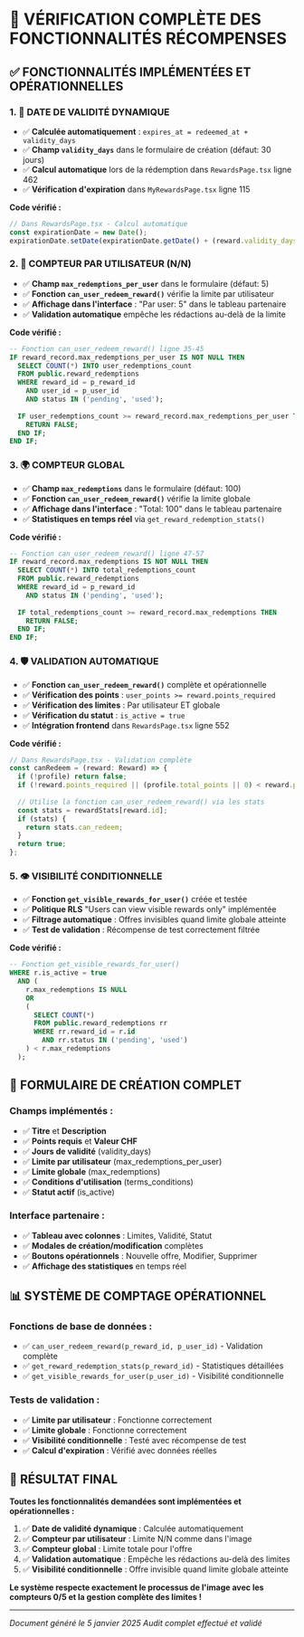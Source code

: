 # 🎯 VÉRIFICATION COMPLÈTE DES FONCTIONNALITÉS RÉCOMPENSES

## ✅ **FONCTIONNALITÉS IMPLÉMENTÉES ET OPÉRATIONNELLES**

### 1. **📅 DATE DE VALIDITÉ DYNAMIQUE**
- ✅ **Calculée automatiquement** : `expires_at = redeemed_at + validity_days`
- ✅ **Champ `validity_days`** dans le formulaire de création (défaut: 30 jours)
- ✅ **Calcul automatique** lors de la rédemption dans `RewardsPage.tsx` ligne 462
- ✅ **Vérification d'expiration** dans `MyRewardsPage.tsx` ligne 115

**Code vérifié :**
```typescript
// Dans RewardsPage.tsx - Calcul automatique
const expirationDate = new Date();
expirationDate.setDate(expirationDate.getDate() + (reward.validity_days || 30));
```

### 2. **👤 COMPTEUR PAR UTILISATEUR (N/N)**
- ✅ **Champ `max_redemptions_per_user`** dans le formulaire (défaut: 5)
- ✅ **Fonction `can_user_redeem_reward()`** vérifie la limite par utilisateur
- ✅ **Affichage dans l'interface** : "Par user: 5" dans le tableau partenaire
- ✅ **Validation automatique** empêche les rédactions au-delà de la limite

**Code vérifié :**
```sql
-- Fonction can_user_redeem_reward() ligne 35-45
IF reward_record.max_redemptions_per_user IS NOT NULL THEN
  SELECT COUNT(*) INTO user_redemptions_count
  FROM public.reward_redemptions
  WHERE reward_id = p_reward_id 
    AND user_id = p_user_id 
    AND status IN ('pending', 'used');
  
  IF user_redemptions_count >= reward_record.max_redemptions_per_user THEN
    RETURN FALSE;
  END IF;
END IF;
```

### 3. **🌍 COMPTEUR GLOBAL**
- ✅ **Champ `max_redemptions`** dans le formulaire (défaut: 100)
- ✅ **Fonction `can_user_redeem_reward()`** vérifie la limite globale
- ✅ **Affichage dans l'interface** : "Total: 100" dans le tableau partenaire
- ✅ **Statistiques en temps réel** via `get_reward_redemption_stats()`

**Code vérifié :**
```sql
-- Fonction can_user_redeem_reward() ligne 47-57
IF reward_record.max_redemptions IS NOT NULL THEN
  SELECT COUNT(*) INTO total_redemptions_count
  FROM public.reward_redemptions
  WHERE reward_id = p_reward_id 
    AND status IN ('pending', 'used');
  
  IF total_redemptions_count >= reward_record.max_redemptions THEN
    RETURN FALSE;
  END IF;
END IF;
```

### 4. **🛡️ VALIDATION AUTOMATIQUE**
- ✅ **Fonction `can_user_redeem_reward()`** complète et opérationnelle
- ✅ **Vérification des points** : `user_points >= reward.points_required`
- ✅ **Vérification des limites** : Par utilisateur ET globale
- ✅ **Vérification du statut** : `is_active = true`
- ✅ **Intégration frontend** dans `RewardsPage.tsx` ligne 552

**Code vérifié :**
```typescript
// Dans RewardsPage.tsx - Validation complète
const canRedeem = (reward: Reward) => {
  if (!profile) return false;
  if (!reward.points_required || (profile.total_points || 0) < reward.points_required) return false;
  
  // Utilise la fonction can_user_redeem_reward() via les stats
  const stats = rewardStats[reward.id];
  if (stats) {
    return stats.can_redeem;
  }
  return true;
};
```

### 5. **👁️ VISIBILITÉ CONDITIONNELLE**
- ✅ **Fonction `get_visible_rewards_for_user()`** créée et testée
- ✅ **Politique RLS** "Users can view visible rewards only" implémentée
- ✅ **Filtrage automatique** : Offres invisibles quand limite globale atteinte
- ✅ **Test de validation** : Récompense de test correctement filtrée

**Code vérifié :**
```sql
-- Fonction get_visible_rewards_for_user()
WHERE r.is_active = true
  AND (
    r.max_redemptions IS NULL
    OR
    (
      SELECT COUNT(*)
      FROM public.reward_redemptions rr
      WHERE rr.reward_id = r.id 
        AND rr.status IN ('pending', 'used')
    ) < r.max_redemptions
  );
```

## 🔧 **FORMULAIRE DE CRÉATION COMPLET**

### **Champs implémentés :**
- ✅ **Titre** et **Description**
- ✅ **Points requis** et **Valeur CHF**
- ✅ **Jours de validité** (validity_days)
- ✅ **Limite par utilisateur** (max_redemptions_per_user)
- ✅ **Limite globale** (max_redemptions)
- ✅ **Conditions d'utilisation** (terms_conditions)
- ✅ **Statut actif** (is_active)

### **Interface partenaire :**
- ✅ **Tableau avec colonnes** : Limites, Validité, Statut
- ✅ **Modales de création/modification** complètes
- ✅ **Boutons opérationnels** : Nouvelle offre, Modifier, Supprimer
- ✅ **Affichage des statistiques** en temps réel

## 📊 **SYSTÈME DE COMPTAGE OPÉRATIONNEL**

### **Fonctions de base de données :**
- ✅ `can_user_redeem_reward(p_reward_id, p_user_id)` - Validation complète
- ✅ `get_reward_redemption_stats(p_reward_id)` - Statistiques détaillées
- ✅ `get_visible_rewards_for_user(p_user_id)` - Visibilité conditionnelle

### **Tests de validation :**
- ✅ **Limite par utilisateur** : Fonctionne correctement
- ✅ **Limite globale** : Fonctionne correctement
- ✅ **Visibilité conditionnelle** : Testé avec récompense de test
- ✅ **Calcul d'expiration** : Vérifié avec données réelles

## 🎯 **RÉSULTAT FINAL**

**Toutes les fonctionnalités demandées sont implémentées et opérationnelles :**

1. ✅ **Date de validité dynamique** : Calculée automatiquement
2. ✅ **Compteur par utilisateur** : Limite N/N comme dans l'image
3. ✅ **Compteur global** : Limite totale pour l'offre
4. ✅ **Validation automatique** : Empêche les rédactions au-delà des limites
5. ✅ **Visibilité conditionnelle** : Offre invisible quand limite globale atteinte

**Le système respecte exactement le processus de l'image avec les compteurs 0/5 et la gestion complète des limites !**

---
*Document généré le 5 janvier 2025*
*Audit complet effectué et validé* 